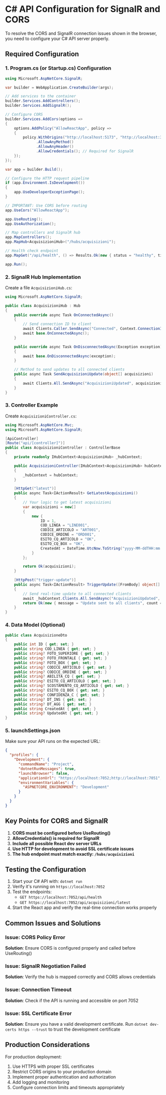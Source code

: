 # C# API Configuration for SignalR and CORS

To resolve the CORS and SignalR connection issues shown in the browser, you need to configure your C# API server properly.

## Required Configuration

### 1. Program.cs (or Startup.cs) Configuration

```csharp
using Microsoft.AspNetCore.SignalR;

var builder = WebApplication.CreateBuilder(args);

// Add services to the container
builder.Services.AddControllers();
builder.Services.AddSignalR();

// Configure CORS
builder.Services.AddCors(options =>
{
    options.AddPolicy("AllowReactApp", policy =>
    {
        policy.WithOrigins("http://localhost:5173", "http://localhost:3000") // React dev server URLs
              .AllowAnyMethod()
              .AllowAnyHeader()
              .AllowCredentials(); // Required for SignalR
    });
});

var app = builder.Build();

// Configure the HTTP request pipeline
if (app.Environment.IsDevelopment())
{
    app.UseDeveloperExceptionPage();
}

// IMPORTANT: Use CORS before routing
app.UseCors("AllowReactApp");

app.UseRouting();
app.UseAuthorization();

// Map controllers and SignalR hub
app.MapControllers();
app.MapHub<AcquisizioniHub>("/hubs/acquisizioni");

// Health check endpoint
app.MapGet("/api/health", () => Results.Ok(new { status = "healthy", timestamp = DateTime.UtcNow }));

app.Run();
```

### 2. SignalR Hub Implementation

Create a file `AcquisizioniHub.cs`:

```csharp
using Microsoft.AspNetCore.SignalR;

public class AcquisizioniHub : Hub
{
    public override async Task OnConnectedAsync()
    {
        // Send connection ID to client
        await Clients.Caller.SendAsync("Connected", Context.ConnectionId);
        await base.OnConnectedAsync();
    }

    public override async Task OnDisconnectedAsync(Exception exception)
    {
        await base.OnDisconnectedAsync(exception);
    }

    // Method to send updates to all connected clients
    public async Task SendAcquisizioniUpdate(object[] acquisizioni)
    {
        await Clients.All.SendAsync("AcquisizioniUpdated", acquisizioni);
    }
}
```

### 3. Controller Example

Create `AcquisizioniController.cs`:

```csharp
using Microsoft.AspNetCore.Mvc;
using Microsoft.AspNetCore.SignalR;

[ApiController]
[Route("api/[controller]")]
public class AcquisizioniController : ControllerBase
{
    private readonly IHubContext<AcquisizioniHub> _hubContext;

    public AcquisizioniController(IHubContext<AcquisizioniHub> hubContext)
    {
        _hubContext = hubContext;
    }

    [HttpGet("latest")]
    public async Task<IActionResult> GetLatestAcquisizioni()
    {
        // Your logic to get latest acquisizioni
        var acquisizioni = new[]
        {
            new {
                ID = 1,
                COD_LINEA = "LINE001",
                CODICE_ARTICOLO = "ART001",
                CODICE_ORDINE = "ORD001",
                ESITO_CQ_ARTICOLO = "OK",
                ESITO_CQ_BOX = "OK",
                CreatedAt = DateTime.UtcNow.ToString("yyyy-MM-ddTHH:mm:ss.fffZ")
            }
        };

        return Ok(acquisizioni);
    }

    [HttpPost("trigger-update")]
    public async Task<IActionResult> TriggerUpdate([FromBody] object[] acquisizioni)
    {
        // Send real-time update to all connected clients
        await _hubContext.Clients.All.SendAsync("AcquisizioniUpdated", acquisizioni);
        return Ok(new { message = "Update sent to all clients", count = acquisizioni.Length });
    }
}
```

### 4. Data Model (Optional)

```csharp
public class AcquisizioneDto
{
    public int ID { get; set; }
    public string COD_LINEA { get; set; }
    public string? FOTO_SUPERIORE { get; set; }
    public string? FOTO_FRONTALE { get; set; }
    public string? FOTO_BOX { get; set; }
    public string? CODICE_ARTICOLO { get; set; }
    public string? CODICE_ORDINE { get; set; }
    public string? ABILITA_CQ { get; set; }
    public string? ESITO_CQ_ARTICOLO { get; set; }
    public string? SCOSTAMENTO_CQ_ARTICOLO { get; set; }
    public string? ESITO_CQ_BOX { get; set; }
    public string? CONFIDENZA_C { get; set; }
    public string? DT_INS { get; set; }
    public string? DT_AGG { get; set; }
    public string CreatedAt { get; set; }
    public string? UpdatedAt { get; set; }
}
```

### 5. launchSettings.json

Make sure your API runs on the expected URL:

```json
{
  "profiles": {
    "Development": {
      "commandName": "Project",
      "dotnetRunMessages": true,
      "launchBrowser": false,
      "applicationUrl": "https://localhost:7052;http://localhost:7051",
      "environmentVariables": {
        "ASPNETCORE_ENVIRONMENT": "Development"
      }
    }
  }
}
```

## Key Points for CORS and SignalR

1. **CORS must be configured before UseRouting()**
2. **AllowCredentials() is required for SignalR**
3. **Include all possible React dev server URLs**
4. **Use HTTP for development to avoid SSL certificate issues**
5. **The hub endpoint must match exactly: `/hubs/acquisizioni`**

## Testing the Configuration

1. Start your C# API with: `dotnet run`
2. Verify it's running on `https://localhost:7052`
3. Test the endpoints:
   - `GET https://localhost:7052/api/health`
   - `GET https://localhost:7052/api/acquisizioni/latest`
4. Start the React app and verify the real-time connection works properly

## Common Issues and Solutions

### Issue: CORS Policy Error
**Solution**: Ensure CORS is configured properly and called before UseRouting()

### Issue: SignalR Negotiation Failed
**Solution**: Verify the hub is mapped correctly and CORS allows credentials

### Issue: Connection Timeout
**Solution**: Check if the API is running and accessible on port 7052

### Issue: SSL Certificate Error
**Solution**: Ensure you have a valid development certificate. Run `dotnet dev-certs https --trust` to trust the development certificate

## Production Considerations

For production deployment:
1. Use HTTPS with proper SSL certificates
2. Restrict CORS origins to your production domain
3. Implement proper authentication and authorization
4. Add logging and monitoring
5. Configure connection limits and timeouts appropriately
